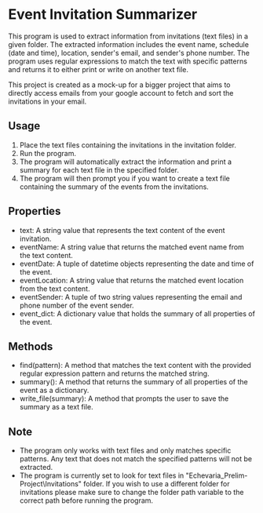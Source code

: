 # Event Invitation Summarizer
This program is used to extract information from invitations (text files) in a given folder. The extracted information includes the event name, schedule (date and time), location, sender's email, and sender's phone number. The program uses regular expressions to match the text with specific patterns and returns it to either print or write on another text file.

This project is created as a mock-up for a bigger project that aims to directly access emails from your google account to fetch and sort the invitations in your email.

## Usage
1. Place the text files containing the invitations in the invitation folder.
2. Run the program.
3. The program will automatically extract the information and print a summary for each text file in the specified folder.
4. The program will then prompt you if you want to create a text file containing the summary of the events from the invitations.

## Properties
* text: A string value that represents the text content of the event invitation.
* eventName: A string value that returns the matched event name from the text content.
* eventDate: A tuple of datetime objects representing the date and time of the event.
* eventLocation: A string value that returns the matched event location from the text content.
* eventSender: A tuple of two string values representing the email and phone number of the event sender.
* event_dict: A dictionary value that holds the summary of all properties of the event.
## Methods
* find(pattern): A method that matches the text content with the provided regular expression pattern and returns the matched string.
* summary(): A method that returns the summary of all properties of the event as a dictionary.
* write_file(summary): A method that prompts the user to save the summary as a text file.
## Note
* The program only works with text files and only matches specific patterns. Any text that does not match the specified patterns will not be extracted.
* The program is currently set to look for text files in "Echevaria_Prelim-Project\Invitations" folder. If you wish to use a different folder for invitations please make sure to change the folder path variable to the correct path before running the program.